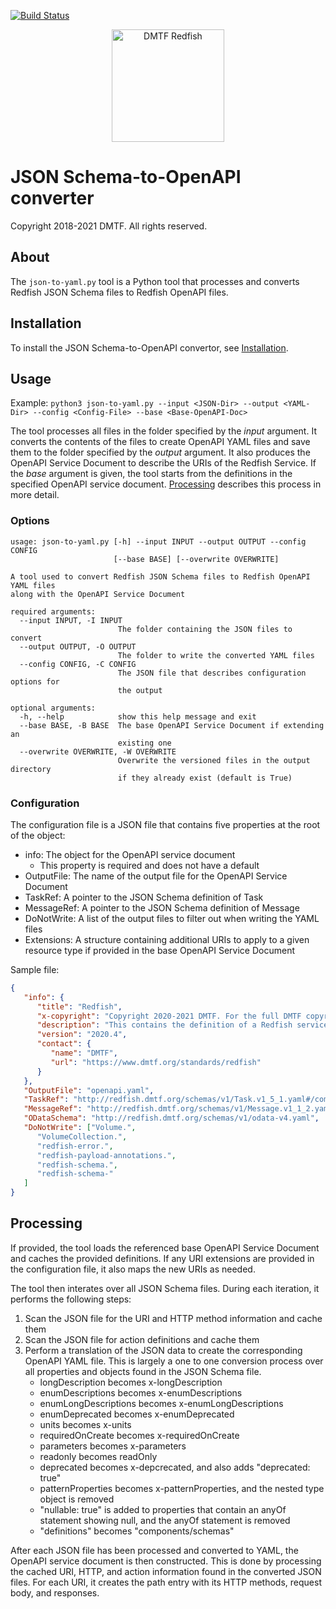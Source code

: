 [![Build Status](https://travis-ci.com/DMTF/Redfish-Tools.svg?branch=master)](https://travis-ci.com/github/DMTF/Redfish-Tools)
<p align="center">
  <img src="http://redfish.dmtf.org/sites/all/themes/dmtf2015/images/dmtf-redfish-logo.png" alt="DMTF Redfish" width=180>

# JSON Schema-to-OpenAPI converter

Copyright 2018-2021 DMTF. All rights reserved.

## About

The `json-to-yaml.py` tool is a Python tool that processes and converts Redfish JSON Schema files to Redfish OpenAPI files.

## Installation

To install the JSON Schema-to-OpenAPI convertor, see [Installation](README.md#installation "README.md#installation").

## Usage

Example: `python3 json-to-yaml.py --input <JSON-Dir> --output <YAML-Dir> --config <Config-File> --base <Base-OpenAPI-Doc>`

The tool processes all files in the folder specified by the *input* argument.  It converts the contents of the files to create OpenAPI YAML files and save them to the folder specified by the *output* argument.  It also produces the OpenAPI Service Document to describe the URIs of the Redfish Service.  If the *base* argument is given, the tool starts from the definitions in the specified OpenAPI service document.  [Processing](#processing) describes this process in more detail.

### Options

```
usage: json-to-yaml.py [-h] --input INPUT --output OUTPUT --config CONFIG
                       [--base BASE] [--overwrite OVERWRITE]

A tool used to convert Redfish JSON Schema files to Redfish OpenAPI YAML files
along with the OpenAPI Service Document

required arguments:
  --input INPUT, -I INPUT
                        The folder containing the JSON files to convert
  --output OUTPUT, -O OUTPUT
                        The folder to write the converted YAML files
  --config CONFIG, -C CONFIG
                        The JSON file that describes configuration options for
                        the output

optional arguments:
  -h, --help            show this help message and exit
  --base BASE, -B BASE  The base OpenAPI Service Document if extending an
                        existing one
  --overwrite OVERWRITE, -W OVERWRITE
                        Overwrite the versioned files in the output directory
                        if they already exist (default is True)
```

### Configuration

The configuration file is a JSON file that contains five properties at the root of the object:

* info: The object for the OpenAPI service document
    * This property is required and does not have a default
* OutputFile: The name of the output file for the OpenAPI Service Document
* TaskRef: A pointer to the JSON Schema definition of Task
* MessageRef: A pointer to the JSON Schema definition of Message
* DoNotWrite: A list of the output files to filter out when writing the YAML files
* Extensions: A structure containing additional URIs to apply to a given resource type if provided in the base OpenAPI Service Document

Sample file:

```json
{
   "info": {
      "title": "Redfish",
      "x-copyright": "Copyright 2020-2021 DMTF. For the full DMTF copyright policy, see http://www.dmtf.org/about/policies/copyright",
      "description": "This contains the definition of a Redfish service.",
      "version": "2020.4",
      "contact": {
         "name": "DMTF",
         "url": "https://www.dmtf.org/standards/redfish"
      }
   },
   "OutputFile": "openapi.yaml",
   "TaskRef": "http://redfish.dmtf.org/schemas/v1/Task.v1_5_1.yaml#/components/schemas/Task_v1_5_1_Task",
   "MessageRef": "http://redfish.dmtf.org/schemas/v1/Message.v1_1_2.yaml#/components/schemas/Message_v1_1_2_Message",
   "ODataSchema": "http://redfish.dmtf.org/schemas/v1/odata-v4.yaml",
   "DoNotWrite": ["Volume.",
      "VolumeCollection.",
      "redfish-error.",
      "redfish-payload-annotations.",
      "redfish-schema.",
      "redfish-schema-"
   ]
}
```

## Processing

If provided, the tool loads the referenced base OpenAPI Service Document and caches the provided definitions.  If any URI extensions are provided in the configuration file, it also maps the new URIs as needed.

The tool then interates over all JSON Schema files.  During each iteration, it performs the following steps:

1. Scan the JSON file for the URI and HTTP method information and cache them
1. Scan the JSON file for action definitions and cache them
1. Perform a translation of the JSON data to create the corresponding OpenAPI YAML file.  This is largely a one to one conversion process over all properties and objects found in the JSON Schema file.
    * longDescription becomes x-longDescription
    * enumDescriptions becomes x-enumDescriptions
    * enumLongDescriptions becomes x-enumLongDescriptions
    * enumDeprecated becomes x-enumDeprecated
    * units becomes x-units
    * requiredOnCreate becomes x-requiredOnCreate
    * parameters becomes x-parameters
    * readonly becomes readOnly
    * deprecated becomes x-depcrecated, and also adds "deprecated: true"
    * patternProperties becomes x-patternProperties, and the nested type object is removed
    * "nullable: true" is added to properties that contain an anyOf statement showing null, and the anyOf statement is removed
    * "definitions" becomes "components/schemas"

After each JSON file has been processed and converted to YAML, the OpenAPI service document is then constructed.  This is done by processing the cached URI, HTTP, and action information found in the converted JSON files.  For each URI, it creates the path entry with its HTTP methods, request body, and responses.
